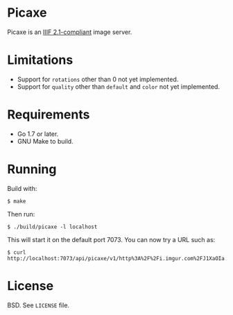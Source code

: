 # Picaxe

Picaxe is an [IIIF 2.1-compliant](http://iiif.io/api/image/2.1/) image server.

# Limitations

* Support for `rotations` other than 0 not yet implemented.
* Support for `quality` other than `default` and `color` not yet implemented.

# Requirements

* Go 1.7 or later.
* GNU Make to build.

# Running

Build with:

```shell
$ make
```

Then run:

```shell
$ ./build/picaxe -l localhost
```

This will start it on the default port 7073. You can now try a URL such as:

```
$ curl http://localhost:7073/api/picaxe/v1/http%3A%2F%2Fi.imgur.com%2FJ1XaOIa.jpg/full/200,/0/default.png
```

# License

BSD. See `LICENSE` file.
